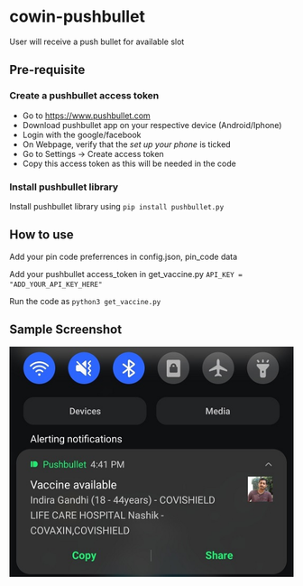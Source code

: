 # cowin-pushbullet #
User will receive a push bullet for available slot

## Pre-requisite ##
### Create a pushbullet access token ###
* Go to https://www.pushbullet.com
* Download pushbullet app on your respective device (Android/Iphone)
* Login with the google/facebook
* On Webpage, verify that the _set up your phone_ is ticked
* Go to Settings -> Create access token
* Copy this access token as this will be needed in the code


### Install pushbullet library ###
Install pushbullet library using `pip install pushbullet.py`
 



## How to use ##
Add your pin code preferrences in config.json, pin_code data

Add your pushbullet access_token in get_vaccine.py
`API_KEY = "ADD_YOUR_API_KEY_HERE"`

Run the code as
`python3 get_vaccine.py`

## Sample Screenshot ##
![Notification Screenshot](https://github.com/pmbhumkar/cowin-pushbullet/blob/master/Screenshot_20210504-164141_Nova%20Launcher.jpg)
